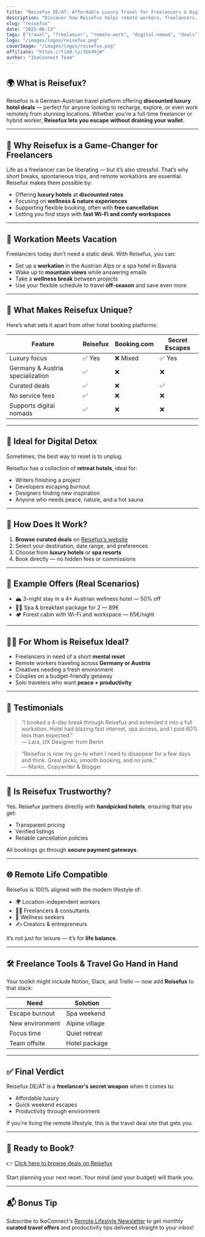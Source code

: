 ```yaml
---
title: "Reisefux DE/AT: Affordable Luxury Travel for Freelancers & Digital Nomads"
description: "Discover how Reisefux helps remote workers, freelancers, and digital nomads find luxury getaways at unbeatable prices. Learn how to book your next digital detox or workation retreat with this hidden gem."
slug: "reisefux"
date: "2025-06-13"
tags: ["travel", "freelancer", "remote-work", "digital-nomad", "deals"]
logo: "/images/logos/reisefux.png"
coverImage: "/images/logos/reisefux.png"
affiliate: "https://tidd.ly/3G649jW"
author: "IkoConnect Team"
---
```


## 🌍 What is Reisefux?

Reisefux is a German-Austrian travel platform offering **discounted luxury hotel deals** — perfect for anyone looking to recharge, explore, or even work remotely from stunning locations. Whether you're a full-time freelancer or hybrid worker, **Reisefux lets you escape without draining your wallet**.

---

## 🧳 Why Reisefux is a Game-Changer for Freelancers

Life as a freelancer can be liberating — but it’s also stressful. That’s why short breaks, spontaneous trips, and remote workations are essential. Reisefux makes them possible by:

- Offering **luxury hotels** at **discounted rates**
- Focusing on **wellness & nature experiences**
- Supporting flexible booking, often with **free cancellation**
- Letting you find stays with **fast Wi-Fi and comfy workspaces**

---

## 💼 Workation Meets Vacation

Freelancers today don’t need a static desk. With Reisefux, you can:

- Set up a **workation** in the Austrian Alps or a spa hotel in Bavaria
- Wake up to **mountain views** while answering emails
- Take a **wellness break** between projects
- Use your flexible schedule to travel **off-season** and save even more

---

## 🏨 What Makes Reisefux Unique?

Here’s what sets it apart from other hotel booking platforms:

| Feature | Reisefux | Booking.com | Secret Escapes |
|--------|----------|-------------|----------------|
| Luxury focus | ✅ Yes | ❌ Mixed | ✅ Yes |
| Germany & Austria specialization | ✅ | ❌ | ❌ |
| Curated deals | ✅ | ❌ | ✅ |
| No service fees | ✅ | ❌ | ❌ |
| Supports digital nomads | ✅ | ❌ | ❌ |

---

## 🧘 Ideal for Digital Detox

Sometimes, the best way to reset is to unplug.

Reisefux has a collection of **retreat hotels**, ideal for:
- Writers finishing a project
- Developers escaping burnout
- Designers finding new inspiration
- Anyone who needs peace, nature, and a hot sauna

---

## 🔎 How Does It Work?

1. **Browse curated deals** on [Reisefux’s website](https://tidd.ly/3G649jW)
2. Select your destination, date range, and preferences
3. Choose from **luxury hotels** or **spa resorts**
4. Book directly — no hidden fees or commissions

---

## 💸 Example Offers (Real Scenarios)

- 🏔️ 3-night stay in a 4* Austrian wellness hotel — 50% off
- 🧖‍♂️ Spa & breakfast package for 2 — 89€
- 🏕️ Forest cabin with Wi-Fi and workspace — 65€/night

---

## 👩‍💻 For Whom is Reisefux Ideal?

- Freelancers in need of a short **mental reset**
- Remote workers traveling across **Germany or Austria**
- Creatives needing a fresh environment
- Couples on a budget-friendly getaway
- Solo travelers who want **peace + productivity**

---

## 💬 Testimonials

> “I booked a 4-day break through Reisefux and extended it into a full workation. Hotel had blazing fast internet, spa access, and I paid 60% less than expected.”  
— Lara, UX Designer from Berlin

> “Reisefux is now my go-to when I need to disappear for a few days and think. Great picks, smooth booking, and no junk.”  
— Marko, Copywriter & Blogger

---

## 🔐 Is Reisefux Trustworthy?

Yes. Reisefux partners directly with **handpicked hotels**, ensuring that you get:
- Transparent pricing
- Verified listings
- Reliable cancellation policies

All bookings go through **secure payment gateways**.

---

## 🌐 Remote Life Compatible

Reisefux is 100% aligned with the modern lifestyle of:
- 🌍 Location-independent workers
- 👨‍💻 Freelancers & consultants
- 🧘 Wellness seekers
- ✍️ Creators & entrepreneurs

It’s not just for leisure — it’s for **life balance**.

---

## 🛠️ Freelance Tools & Travel Go Hand in Hand

Your toolkit might include Notion, Slack, and Trello — now add **Reisefux** to that stack:

| Need | Solution |
|------|----------|
| Escape burnout | Spa weekend |
| New environment | Alpine village |
| Focus time | Quiet retreat |
| Team offsite | Hotel package |

---

## ✅ Final Verdict

Reisefux DE/AT is a **freelancer's secret weapon** when it comes to:
- Affordable luxury
- Quick weekend escapes
- Productivity through environment

If you're living the remote lifestyle, this is the travel deal site that gets you.

---

## 🔗 Ready to Book?

👉 [Click here to browse deals on Reisefux](https://tidd.ly/3G649jW)

Start planning your next reset. Your mind (and your budget) will thank you.

---

## 📬 Bonus Tip

Subscribe to IkoConnect's [Remote Lifestyle Newsletter](https://www.ikoconnect.com/newsletter) to get monthly **curated travel offers** and productivity tips delivered straight to your inbox!


